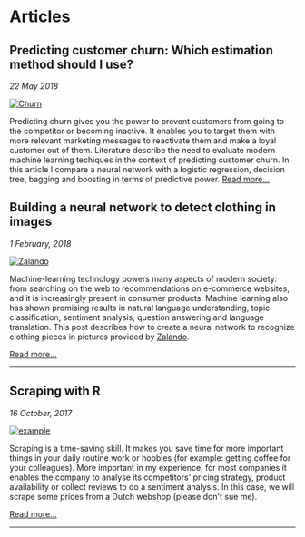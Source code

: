 # Articles
## Predicting customer churn: Which estimation method should I use?

*22 May 2018*

[![Churn](https://www.optimove.com/wp-content/uploads/2014/02/Customer-Churn-Prediction-Prevention.png)](/building-a-neural-network)

Predicting churn gives you the power to prevent customers from going to the competitor or becoming inactive. It enables you to target them with more relevant marketing messages to reactivate them and make a loyal customer out of them. Literature describe the need to evaluate modern machine learning techiques in the context of predicting customer churn. In this article I compare a neural network with a logistic regression, decision tree, bagging and boosting in terms of predictive power.
[Read more...](/)

## Building a neural network to detect clothing in images

*1 February, 2018*

[![Zalando](https://i.imgur.com/VrKiMgq.png)](/building-a-neural-network)

Machine-learning technology powers many aspects of modern society: from searching on the web to recommendations on e-commerce websites, and it is increasingly present in consumer products. Machine learning also has shown promising results in natural language understanding, topic classification, sentiment analysis, question answering and language translation. This post describes how to create a neural network to recognize clothing pieces in pictures provided by [Zalando](https://zalando.com). 

[Read more...](building-a-neural-network/)

___

## Scraping with R
*16 October, 2017*

[![example](https://i.imgur.com/EslEU0Y.png)](/scraping_with_R)

Scraping is a time-saving skill. It makes you save time for more important things in your daily routine work or hobbies (for example: getting coffee for your colleagues). More important in my experience, for most companies it enables the company to analyse its competitors' pricing strategy, product availability or collect reviews to do a sentiment analysis. In this case, we will scrape some prices from a Dutch webshop (please don't sue me). 

[Read more...](scraping_with_R/)

___
